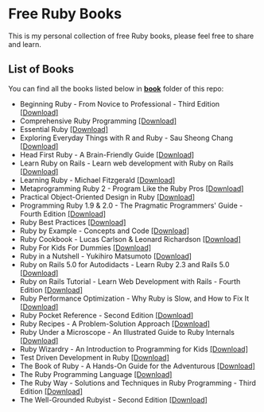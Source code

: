 # Free Ruby Books

This is my personal collection of free Ruby books, please feel free to share and learn.

## List of Books

You can find all the books listed below in [**book**](/book) folder of this repo:

* Beginning Ruby - From Novice to Professional - Third Edition [[Download]](/book/Beginning%20Ruby%20-%20From%20Novice%20to%20Professional%20-%20Third%20Edition.pdf)
* Comprehensive Ruby Programming [[Download]](/book/Comprehensive%20Ruby%20Programming.pdf)
* Essential Ruby [[Download]](/book/Essential%20Ruby.epub)
* Exploring Everyday Things with R and Ruby - Sau Sheong Chang [[Download]](/book/Exploring%20Everyday%20Things%20with%20R%20and%20Ruby%20-%20Sau%20Sheong%20Chang.epub)
* Head First Ruby - A Brain-Friendly Guide [[Download]](/book/Head%20First%20Ruby%20-%20A%20Brain-Friendly%20Guide.epub)
* Learn Ruby on Rails - Learn web development with Ruby on Rails [[Download]](/book/Learn%20Ruby%20on%20Rails%20-%20Learn%20web%20development%20with%20Ruby%20on%20Rails.pdf)
* Learning Ruby - Michael Fitzgerald [[Download]](/book/Learning%20Ruby%20-%20Michael%20Fitzgerald.epub)
* Metaprogramming Ruby 2 - Program Like the Ruby Pros [[Download]](/book/Metaprogramming%20Ruby%202%20-%20Program%20Like%20the%20Ruby%20Pros.pdf)
* Practical Object-Oriented Design in Ruby [[Download]](/book/Practical%20Object-Oriented%20Design%20in%20Ruby.pdf)
* Programming Ruby 1.9 & 2.0 - The Pragmatic Programmers' Guide - Fourth Edition [[Download]](/book/Programming%20Ruby%201.9%20%26%202.0%20-%20The%20Pragmatic%20Programmers%27%20Guide%20-%20Fourth%20Edition.pdf)
* Ruby Best Practices [[Download]](/book/Ruby%20Best%20Practices.pdf)
* Ruby by Example - Concepts and Code [[Download]](/book/Ruby%20by%20Example%20-%20Concepts%20and%20Code.pdf)
* Ruby Cookbook - Lucas Carlson & Leonard Richardson [[Download]](/book/Ruby%20Cookbook%20-%20Lucas%20Carlson%20%26%20Leonard%20Richardson.epub)
* Ruby For Kids For Dummies [[Download]](/book/Ruby%20For%20Kids%20For%20Dummies.epub)
* Ruby in a Nutshell - Yukihiro Matsumoto [[Download]](/book/Ruby%20in%20a%20Nutshell%20-%20Yukihiro%20Matsumoto.epub)
* Ruby on Rails 5.0 for Autodidacts - Learn Ruby 2.3 and Rails 5.0 [[Download]](/book/Ruby%20on%20Rails%205.0%20for%20Autodidacts%20-%20Learn%20Ruby%202.3%20and%20Rails%205.0.epub)
* Ruby on Rails Tutorial - Learn Web Development with Rails - Fourth Edition [[Download]](/book/Ruby%20on%20Rails%20Tutorial%20-%20Learn%20Web%20Development%20with%20Rails%20-%20Fourth%20Edition.epub)
* Ruby Performance Optimization - Why Ruby is Slow, and How to Fix It [[Download]](/book/Ruby%20Performance%20Optimization%20-%20Why%20Ruby%20is%20Slow%2C%20and%20How%20to%20Fix%20It.pdf)
* Ruby Pocket Reference - Second Edition [[Download]](/book/Ruby%20Pocket%20Reference%20-%20Second%20Edition.pdf)
* Ruby Recipes - A Problem-Solution Approach [[Download]](/book/Ruby%20Recipes%20-%20A%20Problem-Solution%20Approach.pdf)
* Ruby Under a Microscope - An Illustrated Guide to Ruby Internals [[Download]](/book/Ruby%20Under%20a%20Microscope%20-%20An%20Illustrated%20Guide%20to%20Ruby%20Internals.pdf)
* Ruby Wizardry - An Introduction to Programming for Kids [[Download]](/book/Ruby%20Wizardry%20-%20An%20Introduction%20to%20Programming%20for%20Kids.pdf)
* Test Driven Development in Ruby [[Download]](/book/Test%20Driven%20Development%20in%20Ruby.pdf)
* The Book of Ruby - A Hands-On Guide for the Adventurous [[Download]](/book/The%20Book%20of%20Ruby%20-%20A%20Hands-On%20Guide%20for%20the%20Adventurous.pdf)
* The Ruby Programming Language [[Download]](/book/The%20Ruby%20Programming%20Language.pdf)
* The Ruby Way - Solutions and Techniques in Ruby Programming - Third Edition [[Download]](/book/The%20Ruby%20Way%20-%20Solutions%20and%20Techniques%20in%20Ruby%20Programming%20-%20Third%20Edition.epub)
* The Well-Grounded Rubyist - Second Edition [[Download]](/book/The%20Well-Grounded%20Rubyist%20-%20Second%20Edition.mobi)

